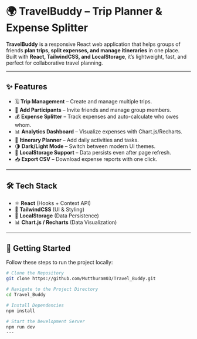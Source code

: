 # 🌍 TravelBuddy – Trip Planner & Expense Splitter

**TravelBuddy** is a responsive React web application that helps groups of friends **plan trips, split expenses, and manage itineraries** in one place.  
Built with **React, TailwindCSS, and LocalStorage**, it’s lightweight, fast, and perfect for collaborative travel planning.

---

## ✨ Features

- 🗓️ **Trip Management** – Create and manage multiple trips.  
- 👥 **Add Participants** – Invite friends and manage group members.  
- 💰 **Expense Splitter** – Track expenses and auto-calculate who owes whom.  
- 📊 **Analytics Dashboard** – Visualize expenses with Chart.js/Recharts.  
- 📌 **Itinerary Planner** – Add daily activities and tasks.  
- 🌗 **Dark/Light Mode** – Switch between modern UI themes.  
- 💾 **LocalStorage Support** – Data persists even after page refresh.  
- 📥 **Export CSV** – Download expense reports with one click.  

---

## 🛠️ Tech Stack

- ⚛️ **React** (Hooks + Context API)  
- 🎨 **TailwindCSS** (UI & Styling)  
- 💾 **LocalStorage** (Data Persistence)  
- 📊 **Chart.js / Recharts** (Data Visualization)

---

## 🚀 Getting Started

Follow these steps to run the project locally:

```bash
# Clone the Repository
git clone https://github.com/Mutthuram03/Travel_Buddy.git

# Navigate to the Project Directory
cd Travel_Buddy

# Install Dependencies
npm install

# Start the Development Server
npm run dev
---
